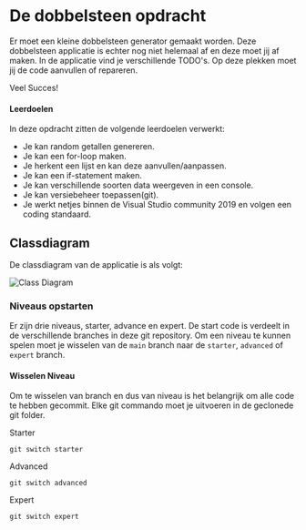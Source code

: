 # De dobbelsteen opdracht

Er moet een kleine dobbelsteen generator gemaakt worden. Deze dobbelsteen applicatie is echter nog niet helemaal af en deze moet jij af maken. In de applicatie vind je verschillende TODO's. Op deze plekken moet jij de code aanvullen of repareren.

Veel Succes!

#### Leerdoelen

In deze opdracht zitten de volgende leerdoelen verwerkt:

- Je kan random getallen genereren.
- Je kan een for-loop maken.
- Je herkent een lijst en kan deze aanvullen/aanpassen.
- Je kan een if-statement maken.
- Je kan verschillende soorten data weergeven in een console.
- Je kan versiebeheer toepassen(git).
- Je werkt netjes binnen de Visual Studio community 2019 en volgen een coding standaard.

## Classdiagram

De classdiagram van de applicatie is als volgt:

![Class Diagram](/classdiagram/classdiagram.png?raw=true)

### Niveaus opstarten

Er zijn drie niveaus, starter, advance en expert. De start code is verdeelt in de verschillende branches in deze git repository. Om een niveau te kunnen spelen moet je wisselen van de `main` branch naar de `starter`, `advanced` of `expert` branch.

#### Wisselen Niveau

Om te wisselen van branch en dus van niveau is het belangrijk om alle code te hebben gecommit. Elke git commando moet je uitvoeren in de geclonede git folder.

Starter

```console
git switch starter
```

Advanced

```console
git switch advanced
```

Expert

```console
git switch expert
```
